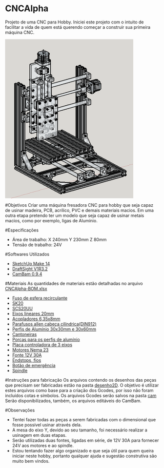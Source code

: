 # CNCAlpha
Projeto de uma CNC para Hobby.
Iniciei este projeto com o intuito de facilitar a vida de quem está querendo começar a construir sua primeira máquina CNC.

<img align="center" src="imagens/isometrico.png" />

#Objetivos
Criar uma máquina fresadora CNC para hobby que seja capaz de usinar madeira, PCB, acrílico, PVC e demais materiais macios.
Em uma outra etapa pretendo ter um modelo que seja capaz de usinar metais macios, como por exemplo, ligas de Alumínio.

#Especificações
 - Área de trabalho: X 240mm Y 230mm Z 80mm
 - Tensão de trabalho: 24V

#Softwares Utilizados
 - <a href="http://www.sketchup.com/products/sketchup-make" target="_blank">SketchUp Make 14</a>
 - <a href="http://www.3ds.com/products-services/draftsight-cad-software/free-download/" target="_blank">DraftSight V1R3.2</a>
 - <a href="http://www.cambam.info/" target="_blank">CamBam 0.9.4</a>

#Materiais
 As quantidades de materiais estão detalhadas no arquivo <a href="CNCAlpha-BOM.xlsx" target="_blank">CNCAlpha-BOM.xlsx</a>
 - <a href="http://pt.aliexpress.com/item/1204-Rolled-Ballscrew-set-1pcs-SFU1204-L350mm-61mm-machining-parts-1pcs-ballnut-end-machining-1set-BK10/476214507.html?recommendVersion=1" target="_blank">Fuso de esfera recirculante</a>
 - <a href="http://pt.aliexpress.com/item/Free-shipping-6pcs-SK20-20mm-Shaft-Support-CNC-Router-SH20A/1048914600.html?recommendVersion=1" target="_blank">SK20</a>
 - <a href="http://pt.aliexpress.com/item/New-4pcs-lot-Free-shipping-SC20UU-SCS20UU-20mm-Linear-Slide-Block-for-DIY-CNC-Router-linear/1267047427.html?recommendVersion=1" target="_blank">SCS20UU</a>
 - <a href="http://www.marvitubos.com.br/" target="_blank">Eixos lineares 20mm</a>
 - <a href="http://www.aliexpress.com/item/Free-Shipping-6-35mm-8mm-Stepper-Motor-Shaft-Coupler-6-35mmx8mm-flexible-shaft-couplings-3pcs-lot/32241418792.html" target="_blank">Acopladores 6,35x8mm</a>
 - <a href="http://www.casafer.com.br/produto-477-Parafuso+Allen+com+Cabeca+(DIN912)" target="_blank">Parafusos allen cabeça cilíndrica(DIN912)</a>
 - <a href="http://www.lojaforseti.com/produtos-index/categorias/1167688/perfil.html" target="_blank">Perfis de Alumínio 30x30mm e 30x60mm</a> 
 - <a href="http://www.lojaforseti.com/produtos-index/categorias/1434667/cantoneiras.html" target="_blank">Cantoneiras</a> 
 - <a href="http://www.lojaforseti.com/produtos-index/categorias/1506114/porcas.html" target="_blank">Porcas para os perfis de alumínio</a> 
 - <a href="http://www.aliexpress.com/item/Free-shipping-CNC-3-AXIS-Stepper-Driver-Board-Controller-TB6560-3-5A-SM362-CF/520301796.html" target="_blank">Placa controladora de 3 eixos</a>
 - <a href="http://www.aliexpress.com/store/product/3PCS-NEMA23-270-Oz-in-CNC-stepper-motor-stepping-motor-3-0A/907217_541699816.html" target="_blank">Motores Nema 23</a>
 - <a href="http://produto.mercadolivre.com.br/MLB-651414629-fonte-chaveada-12v-30a-360w-bivolt-p-cameras-fita-led-cftv-_JM" target="_blank">Fonte 12V 30A</a>
 - <a href="http://www.soldafria.com.br/chave-micro-switch-c-30_267.html" target="_blank">Endstops, fios</a>
 - <a href="http://www.aliexpress.com/item/2pcs-CNC-Emergency-Stop-Pushbutton-Switch-LAY37-11ZS/32331147402.html" target="_blank">Botão de emergência</a>
 - <a href="http://www.ebay.com/itm/ER11-Spindle-for-Sable-2015-SPD-ER11-ENGRAVER-mill-PCBs-engraving-/201337995174?pt=LH_DefaultDomain_0&hash=item2ee0adffa6" target="_blank">Spindle</a>

#Instruções para fabricação
 Os arquivos contendo os desenhos das peças que precisam ser fabricadas estão na pasta <a href="desenho2D" target="_blank">desenho2D</a>.
 O objetivo é utilizar estes arquivos como base para a criação dos Gcodes, por isso não foram incluídos cotas e símbolos.
 Os arquivos Gcodes serão salvos na pasta <a href="cam" target="_blank">cam</a>
 Serão disponibilizados, também, os arquivos editáveis do CamBam.
 
#Observações
 - Tentei fazer todas as peças a serem fabricadas com o dimensional que fosse possível usinar através dela.
 - A mesa do eixo Y, devido ao seu tamanho, foi necessário realizar a usinagem em duas etapas.
 - Serão utilizadas duas fontes, ligadas em série, de 12V 30A para fornecer 24V aos motores e ao spindle.
 - Estou tentando fazer algo organizado e que seja útil para quem queira iniciar neste hobby, portanto qualquer ajuda e sugestão construtiva são muito bem vindos.